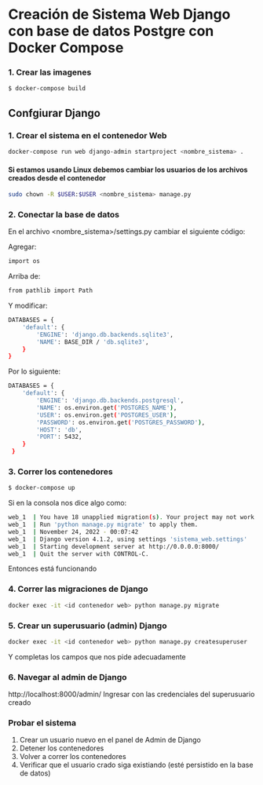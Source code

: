# Creación de Sistema Web Django con base de datos Postgre con Docker Compose

### 1. Crear las imagenes
```sh
$ docker-compose build
```
## Confgiurar Django

### 1. Crear el sistema en el contenedor Web
```sh
docker-compose run web django-admin startproject <nombre_sistema> .  
```
#### Si estamos usando Linux debemos cambiar los usuarios de los archivos creados desde el contenedor 
```sh
sudo chown -R $USER:$USER <nombre_sistema> manage.py 
```

### 2. Conectar la base de datos
En el archivo <nombre_sistema>/settings.py cambiar el siguiente código:

Agregar:
```sh
import os
```
Arriba de:
```sh
from pathlib import Path
```

Y modificar:

```sh
DATABASES = {
    'default': {
        'ENGINE': 'django.db.backends.sqlite3',
        'NAME': BASE_DIR / 'db.sqlite3',
    }
}
```
Por lo siguiente:
```sh
DATABASES = {
    'default': {
        'ENGINE': 'django.db.backends.postgresql',
        'NAME': os.environ.get('POSTGRES_NAME'),
        'USER': os.environ.get('POSTGRES_USER'),
        'PASSWORD': os.environ.get('POSTGRES_PASSWORD'),
        'HOST': 'db',
        'PORT': 5432,
    }
 }
```

### 3. Correr los contenedores  
```sh
$ docker-compose up
```
Si en la consola nos dice algo como:
```sh
web_1  | You have 18 unapplied migration(s). Your project may not work properly until you apply the migrations for app(s): admin, auth, contenttypes, sessions.
web_1  | Run 'python manage.py migrate' to apply them.
web_1  | November 24, 2022 - 00:07:42
web_1  | Django version 4.1.2, using settings 'sistema_web.settings'
web_1  | Starting development server at http://0.0.0.0:8000/
web_1  | Quit the server with CONTROL-C.
```
Entonces está funcionando


### 4. Correr las migraciones de Django
```sh
docker exec -it <id contenedor web> python manage.py migrate
```

### 5. Crear un superusuario (admin) Django
```sh
docker exec -it <id contenedor web> python manage.py createsuperuser
```
Y completas los campos que nos pide adecuadamente

### 6. Navegar al admin de Django
http://localhost:8000/admin/
Ingresar con las credenciales del superusuario creado

### Probar el sistema

1. Crear un usuario nuevo en el panel de Admin de Django
2. Detener los contenedores
3. Volver a correr los contenedores
4. Verificar que el usuario crado siga existiando (esté persistido en la base de datos)